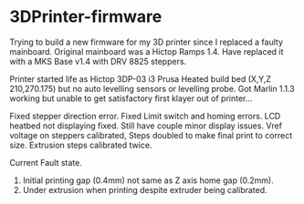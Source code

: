 # 3DPrinter-firmware
Trying to build a new firmware for my 3D printer since I replaced a faulty mainboard. Original mainboard was a Hictop Ramps 1.4. Have replaced it with a MKS Base v1.4 with DRV 8825 steppers.

Printer started life as Hictop 3DP-03 i3 Prusa Heated build bed (X,Y,Z 210,270.175) but no auto levelling sensors or levelling probe.
Got Marlin 1.1.3 working but unable to get satisfactory first klayer out of printer...

Fixed stepper direction error. Fixed Limit switch and homing errors. LCD heatbed not displaying fixed. Still have couple minor display issues. Vref voltage on steppers calibrated, Steps doubled to make final print to correct size. Extrusion steps calibrated twice.

Current Fault state.
1. Initial printing gap (0.4mm) not same as Z axis home gap (0.2mm).
2. Under extrusion when printing despite extruder being calibrated.

